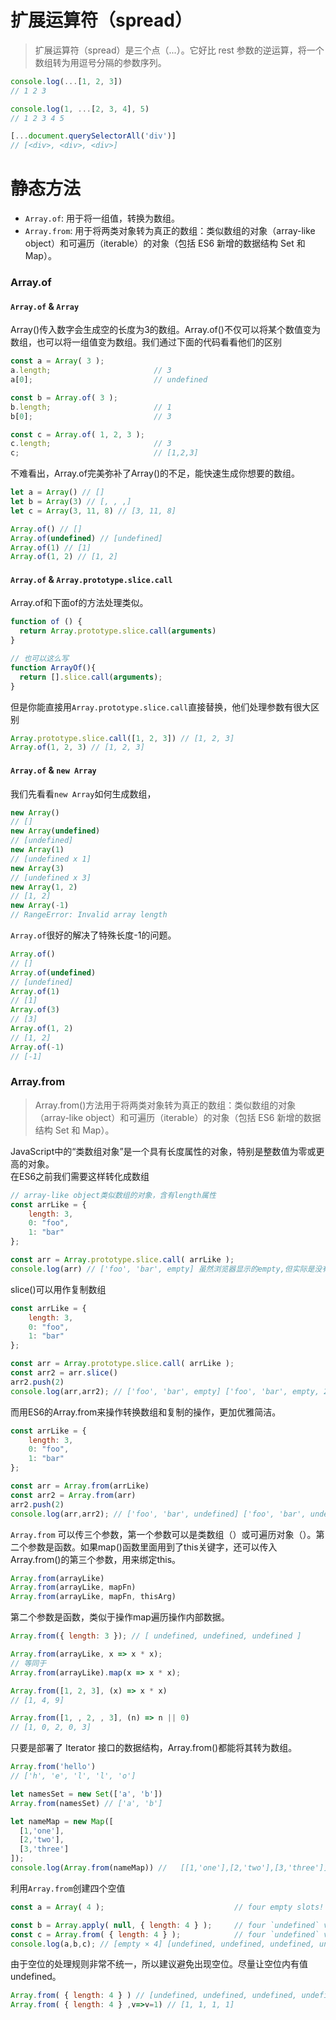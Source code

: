 # 扩展运算符（spread）
> 扩展运算符（spread）是三个点（...）。它好比 rest 参数的逆运算，将一个数组转为用逗号分隔的参数序列。

```javascript
console.log(...[1, 2, 3])
// 1 2 3

console.log(1, ...[2, 3, 4], 5)
// 1 2 3 4 5

[...document.querySelectorAll('div')]
// [<div>, <div>, <div>]
```

# 静态方法
- `Array.of`: 用于将一组值，转换为数组。
- `Array.from`: 用于将两类对象转为真正的数组：类似数组的对象（array-like object）和可遍历（iterable）的对象（包括 ES6 新增的数据结构 Set 和 Map）。

### Array.of

####  `Array.of` & `Array`
Array()传入数字会生成空的长度为3的数组。Array.of()不仅可以将某个数值变为数组，也可以将一组值变为数组。我们通过下面的代码看看他们的区别
```javascript
const a = Array( 3 );
a.length;                       // 3
a[0];                           // undefined

const b = Array.of( 3 );
b.length;                       // 1
b[0];                           // 3

const c = Array.of( 1, 2, 3 );
c.length;                       // 3
c;                              // [1,2,3]
```

不难看出，Array.of完美弥补了Array()的不足，能快速生成你想要的数组。
```javascript
let a = Array() // []
let b = Array(3) // [, , ,]
let c = Array(3, 11, 8) // [3, 11, 8]

Array.of() // []
Array.of(undefined) // [undefined]
Array.of(1) // [1]
Array.of(1, 2) // [1, 2]
```
#### `Array.of` & `Array.prototype.slice.call`
Array.of和下面of的方法处理类似。
```javascript
function of () {
  return Array.prototype.slice.call(arguments)
}

// 也可以这么写
function ArrayOf(){
  return [].slice.call(arguments);
}
```
但是你能直接用`Array.prototype.slice.call`直接替换，他们处理参数有很大区别
```javascript
Array.prototype.slice.call([1, 2, 3]) // [1, 2, 3]
Array.of(1, 2, 3) // [1, 2, 3]
```

#### `Array.of` & `new Array`

我们先看看`new Array`如何生成数组，
```javascript
new Array()
// []
new Array(undefined)
// [undefined]
new Array(1)
// [undefined x 1]
new Array(3)
// [undefined x 3]
new Array(1, 2)
// [1, 2]
new Array(-1)
// RangeError: Invalid array length
```

`Array.of`很好的解决了特殊长度-1的问题。
```javascript
Array.of()
// []
Array.of(undefined)
// [undefined]
Array.of(1)
// [1]
Array.of(3)
// [3]
Array.of(1, 2)
// [1, 2]
Array.of(-1)
// [-1]
```

### Array.from

> Array.from()方法用于将两类对象转为真正的数组：类似数组的对象（array-like object）和可遍历（iterable）的对象（包括 ES6 新增的数据结构 Set 和 Map）。

JavaScript中的“类数组对象”是一个具有长度属性的对象，特别是整数值为零或更高的对象。  
在ES6之前我们需要这样转化成数组
```javascript
// array-like object类似数组的对象，含有length属性
const arrLike = {
    length: 3,
    0: "foo",
    1: "bar"
};

const arr = Array.prototype.slice.call( arrLike );
console.log(arr) // ['foo', 'bar', empty] 虽然浏览器显示的empty,但实际是没有第三个值的，长度为3，第三个值打印出来会是undefined
```
slice()可以用作复制数组
```javascript
const arrLike = {
    length: 3,
    0: "foo",
    1: "bar"
};

const arr = Array.prototype.slice.call( arrLike );
const arr2 = arr.slice()
arr2.push(2)
console.log(arr,arr2); // ['foo', 'bar', empty] ['foo', 'bar', empty, 2]
```

而用ES6的Array.from来操作转换数组和复制的操作，更加优雅简洁。
```javascript
const arrLike = {
    length: 3,
    0: "foo",
    1: "bar"
};

const arr = Array.from(arrLike)
const arr2 = Array.from(arr)
arr2.push(2)
console.log(arr,arr2); // ['foo', 'bar', undefined] ['foo', 'bar', undefined, 2]
```

`Array.from` 可以传三个参数，第一个参数可以是类数组（）或可遍历对象（）。第二个参数是函数。如果map()函数里面用到了this关键字，还可以传入Array.from()的第三个参数，用来绑定this。
```javascript
Array.from(arrayLike)
Array.from(arrayLike, mapFn)
Array.from(arrayLike, mapFn, thisArg)
```
第二个参数是函数，类似于操作map遍历操作内部数据。
```javascript
Array.from({ length: 3 }); // [ undefined, undefined, undefined ]

Array.from(arrayLike, x => x * x);
// 等同于
Array.from(arrayLike).map(x => x * x);

Array.from([1, 2, 3], (x) => x * x)
// [1, 4, 9]

Array.from([1, , 2, , 3], (n) => n || 0)
// [1, 0, 2, 0, 3]
```

只要是部署了 Iterator 接口的数据结构，Array.from()都能将其转为数组。
```javascript
Array.from('hello')
// ['h', 'e', 'l', 'l', 'o']

let namesSet = new Set(['a', 'b'])
Array.from(namesSet) // ['a', 'b']

let nameMap = new Map([
  [1,'one'],
  [2,'two'],
  [3,'three']
]);
console.log(Array.from(nameMap)) //   [[1,'one'],[2,'two'],[3,'three']]
```

利用`Array.from`创建四个空值
```javascript
const a = Array( 4 );                             // four empty slots!

const b = Array.apply( null, { length: 4 } );     // four `undefined` values
const c = Array.from( { length: 4 } );            // four `undefined` values
console.log(a,b,c); // [empty × 4] [undefined, undefined, undefined, undefined] [undefined, undefined, undefined, undefined]
```
由于空位的处理规则非常不统一，所以建议避免出现空位。尽量让空位内有值undefined。
```javascript
Array.from( { length: 4 } ) // [undefined, undefined, undefined, undefined]
Array.from( { length: 4 } ,v=>v=1) // [1, 1, 1, 1]
```

